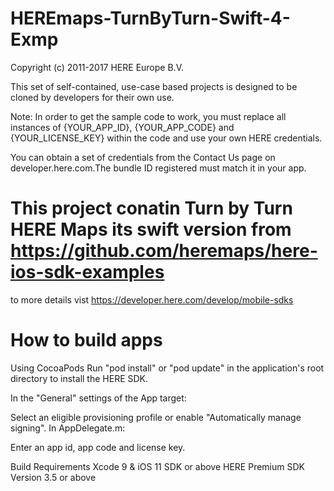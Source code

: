 # HEREmaps-TurnByTurn-Swift-4-Exmp

Copyright (c) 2011-2017 HERE Europe B.V.


This set of self-contained, use-case based projects is designed to be cloned by developers for their own use.

Note: In order to get the sample code to work, you must replace all instances of {YOUR_APP_ID}, {YOUR_APP_CODE} and {YOUR_LICENSE_KEY} within the code and use your own HERE credentials.

You can obtain a set of credentials from the Contact Us page on developer.here.com.The bundle ID registered must match it in your app.

# This project conatin Turn by Turn HERE Maps its swift version from  https://github.com/heremaps/here-ios-sdk-examples
to more details vist  https://developer.here.com/develop/mobile-sdks

# How to build apps
Using CocoaPods
Run "pod install" or "pod update" in the application's root directory to install the HERE SDK.

In the "General" settings of the App target:

Select an eligible provisioning profile or enable "Automatically manage signing".
In AppDelegate.m:

Enter an app id, app code and license key.


Build Requirements
Xcode 9 & iOS 11 SDK or above
HERE Premium SDK Version 3.5 or above
